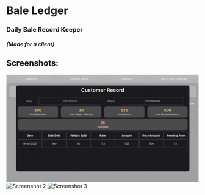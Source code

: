 # Bale Ledger
### Daily Bale Record Keeper
##### (Made for a client)

## Screenshots:

![Screenshot 1](github-images/dashboard.png)
![Screenshot 2](github-images/date.png)
![Screenshot 3](github-images/customer.png)
